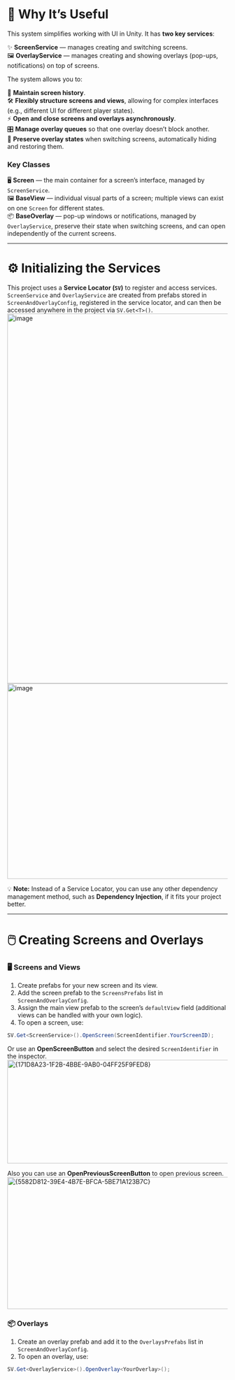 # 🚀 **Why It’s Useful**

This system simplifies working with UI in Unity. It has **two key services**:

✨ **ScreenService** — manages creating and switching screens.  
🖼️ **OverlayService** — manages creating and showing overlays (pop-ups, notifications) on top of screens.

The system allows you to:

📜 **Maintain screen history**.  
🛠️ **Flexibly structure screens and views**, allowing for complex interfaces (e.g., different UI for different player states).  
⚡ **Open and close screens and overlays asynchronously**.  
🎛️ **Manage overlay queues** so that one overlay doesn’t block another.  
💾 **Preserve overlay states** when switching screens, automatically hiding and restoring them.

### **Key Classes**

🖥️ **Screen** — the main container for a screen’s interface, managed by `ScreenService`.  
🖼️ **BaseView** — individual visual parts of a screen; multiple views can exist on one `Screen` for different states.  
📦 **BaseOverlay** — pop-up windows or notifications, managed by `OverlayService`, preserve their state when switching screens, and can open independently of the current screens.

---

# ⚙️ **Initializing the Services**

This project uses a **Service Locator (`SV`)** to register and access services.  
`ScreenService` and `OverlayService` are created from prefabs stored in `ScreenAndOverlayConfig`, registered in the service locator, and can then be accessed anywhere in the project via `SV.Get<T>()`.
<img width="1248" height="846" alt="image" src="https://github.com/user-attachments/assets/14450e17-5419-4b52-ac57-36d51b6e682c" />
<img width="1040" height="447" alt="image" src="https://github.com/user-attachments/assets/fe819afc-9479-4906-a5c8-e900ce6f12ce" />


💡 **Note:** Instead of a Service Locator, you can use any other dependency management method, such as **Dependency Injection**, if it fits your project better.

---

# 🖱️ **Creating Screens and Overlays**

### 🖥️ **Screens and Views**

1. Create prefabs for your new screen and its view.  
2. Add the screen prefab to the `ScreensPrefabs` list in `ScreenAndOverlayConfig`.  
3. Assign the main view prefab to the screen’s `defaultView` field (additional views can be handled with your own logic).  
4. To open a screen, use:
```csharp
SV.Get<ScreenService>().OpenScreen(ScreenIdentifier.YourScreenID);
```
Or use an **OpenScreenButton** and select the desired `ScreenIdentifier` in the inspector.
<img width="1010" height="237" alt="{171D8A23-1F2B-4BBE-9AB0-04FF25F9FED8}" src="https://github.com/user-attachments/assets/3d87232a-97a7-46d8-891d-6b9788482cb4" />


Also you can use an **OpenPreviousScreenButton** to open previous screen.
<img width="1049" height="302" alt="{5582D812-39E4-4B7E-BFCA-5BE71A123B7C}" src="https://github.com/user-attachments/assets/a03df106-f24d-4b1f-a0df-825f7bfc97a3" />



### 📦 **Overlays**

1. Create an overlay prefab and add it to the `OverlaysPrefabs` list in `ScreenAndOverlayConfig`.
2. To open an overlay, use:

```csharp
SV.Get<OverlayService>().OpenOverlay<YourOverlay>();
